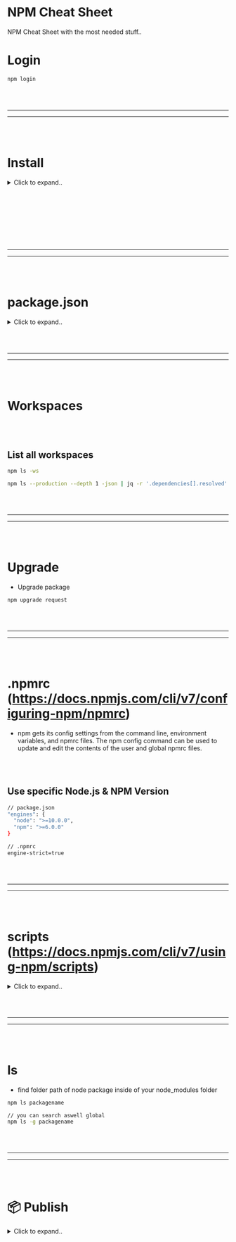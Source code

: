 # NPM Cheat Sheet
NPM Cheat Sheet with the most needed stuff..



# Login
```bash
npm login
```



















<br><br>
__________________________________________
__________________________________________
<br><br>

# Install 

<details><summary>Click to expand..</summary>
 
## Install package
```bash
npm i request
```

<br><br>

## Install package to devDependencies
```bash
npm i --save-dev sinon 
```




<br><br>

## Install package with security audit check
```bash
npm i --no-audit sinon 
```


</details>
























































<br><br>
<br><br>



<br><br>
 _____________________________________________________
 _____________________________________________________
<br><br>


# package.json

<details><summary>Click to expand..</summary>
 
<br><br>

## General Informations
- https://docs.npmjs.com/creating-a-package-json-file


<br><br>

## Create package.json file of already existing project.
```bash
npm init --yes
```


<br><br>


## Install from package.json
```bash
npm i
```

<br><br>

## Install from package-lock.json
```bash
npm ci
```

<br><br>

## Use local dependencies via path
```javascript
{
  "dependencies": {
    "anyModuleName": "file:../anyModuleName"
  }
}

```

<br><br>

## set/install latest version of dependencies
```javascript
/* method 1* - run npm update after this/
  "dependencies": {
    "express": "*",
    "mongodb": "*",
    "underscore": "*",
    "rjs": "*",
    "jade": "*",
    "async": "*"
  }
  
/* method 2*/
"dependencies":{
    "foo" : ">=1.4.5"
}
```









<br><br><br><br>

# Poperties

<br><br>

## main
- Set a custom file which should be executed in the beginning when you run your app. If you do not define any file then first index.js will be choosed. If index.js does not exist then server.js will be choosed.
```bash
{ "main": "src/index.js" }
```
<br><br>

### execute async function inside of main file
```bash
const main = async () => {
    //..
}

main().then(() => {
    console.log('main() has been called')
})
```


<br><br>

## license
```javascript
// Then include a file named <filename> at the top level of the package.
{ "license" : "SEE LICENSE IN <filename>" }
```

<br><br>

## module
```javscript
"main": "src/index.cjs",
"module": "src/index.mjs",
```
- You can set entry main file for cjs and module file for esm



<br><br><br><br>

## version

<br><br>

#### Install latest patch version
- If you see ~1.0.2 it means to install version 1.0.2 or the latest patch version such as 1.0.4.
```javascript
"request": "~1.0.2"
```

<br><br>

#### Install latest minor or patch version
- If you see ^1.0.2 it means to install version 1.0.2 or the latest minor or patch version such as 1.1.0.
```javascript
"request": "^1.0.2"
```







<br><br><br><br>

## dependencies (https://docs.npmjs.com/cli/v8/configuring-npm/package-json#dependencies)


<br><br>

#### URLs as Dependencies
```javascript
{ "<module-name>", "git+ssh://git@github.com:npm/cli.git#v1.0.27" }
{ "<module-name>", "git+ssh://git@github.com:npm/cli#semver:^5.0" }
{ "<module-name>", "git+https://isaacs@github.com/npm/cli.git" }
{ "<module-name>", "git://github.com/npm/cli.git#v1.0.27" }
```



<br><br>

#### Private Gitlab URLs as Dependencies
- You must create an deploy token for this (https://stackoverflow.com/a/50314604/13025887)
  1. Log in to your GitLab account.
  2. Go to the project you want to create Deploy Tokens for.
  3. Go to Settings > Repository.
  4. Click on Expand on Deploy Tokens section.
  5. Choose a name and optionally an expiry date for the token.
  6. Choose the desired scopes. <= select read_repository
  7. Click on Create deploy token.
  8. Save the deploy token somewhere safe. Once you leave or refresh the page, you won’t be able to access it again.

**Notice that you must use the username that will be generetaed too when you create the deploy token

```javascript
"dependencies": {
    "<module-name>": "git+http://<username>:<token>@url.git#commithash/branch",
}
```


<br><br>

## exports
- Define ESM or CJS
- https://nodejs.org/api/packages.html#exports
- https://nodejs.org/api/packages.html#conditional-exports

```javascript
 "type": "module",
  "exports": {
    "import": "./dist/express-restify-mongoose.js",
    "require": "./dist/cjs/express-restify-mongoose.js"
  }
```

</details>



















































<br><br>
__________________________________________
__________________________________________
<br><br>

# Workspaces 

<br><br>

## List all workspaces
```bash
npm ls -ws

npm ls --production --depth 1 -json | jq -r '.dependencies[].resolved' | sed 's/file:\.\.\///
```































<br><br>
__________________________________________
__________________________________________
<br><br>

# Upgrade
- Upgrade package

```bash
npm upgrade request
```













































































<br><br>
__________________________________________
__________________________________________
<br><br>

# .npmrc (https://docs.npmjs.com/cli/v7/configuring-npm/npmrc)
- npm gets its config settings from the command line, environment variables, and npmrc files. The npm config command can be used to update and edit the contents of the user and global npmrc files.

<br><br>


## Use specific Node.js & NPM Version
```bash
// package.json
"engines": {
  "node": ">=10.0.0",
  "npm": ">=6.0.0"
}

// .npmrc
engine-strict=true
```
























<br><br>
__________________________________________
__________________________________________
<br><br>

# scripts (https://docs.npmjs.com/cli/v7/using-npm/scripts)

<details><summary>Click to expand..</summary>


<br><br>

## run (https://docs.npmjs.com/cli/v7/commands/npm-run-script)
- This runs an arbitrary command from a package's "scripts" object. If no "command" is provided, it will list the available scripts.

<br>

run[-script] is used by the test, start, restart, and stop commands, but can be called directly, as well. When the scripts in the package are printed out, they're separated into lifecycle (test, start, restart) and directly-run scripts.

<br>

Any positional arguments are passed to the specified script. Use -- to pass --prefixed flags and options which would otherwise be parsed by npm.

<br>

For example:
```bash
// package.json
{
  "scripts": {
    "test": "mocha ./test/integration/**/*.test.js --exit"
  }
}

npm run test
```





<br><br>

## postinstall (https://docs.npmjs.com/cli/v7/commands/npm-run-script)
- This will be automatically executed when you install your project with **npm i**
```bash
// package.json
{
  "scripts" : {
    "postinstall" : "bash crazyscript.sh",
  }
}

npm i
```


</details>






























<br><br>
__________________________________________
__________________________________________
<br><br>

# ls
- find folder path of node package inside of your node_modules folder
```bash
npm ls packagename

// you can search aswell global
npm ls -g packagename
```






































<br><br>
__________________________________________
__________________________________________
<br><br>

# 📦 Publish

<details><summary>Click to expand..</summary>

## 🤖 Automating Releases and Publishing Packages to NPM Using GitHub Actions
- Read more: [Automate Releases and Publish Packages to NPM](https://nanthakumaran.medium.com/how-to-automate-releases-and-publish-packages-to-npm-using-github-actions-910d5128c0fa)

### 1. Generate Required Tokens
To automate releases in your github repo and publish packages to npm registry, you will need two tokens:
- **PA_TOKEN**: Personal Access Token from GitHub
- **NPM_TOKEN**: NPM Token for automation

### 2. Create Your PA_TOKEN
Visit [GitHub Token Settings](https://github.com/settings/tokens/new) to generate a new Personal Access Token. 
- **Select the following scopes**:
  - `workflow` 
  - `write:packages`

### 3. Create Your NPM_TOKEN
1. Navigate to **Settings > Access Tokens > Generate new token > Classic token**.
2. Ensure you select **Automation**.

### 4. Add NPM Token to GitHub Secrets
1. Open the repository's **Settings**.
2. Under **Security > Secrets > Actions**, click **New Repository Secret** to add your tokens.
   - In the **Name** field, enter `PA_TOKEN` and in the **Value** field, paste your token.
   - Repeat for `NPM_TOKEN`.
  
### 5. Workflow permissions
- Go in your project to Settings > Actions (https://github.com/CyberT33N/ModelManager/settings/actions)
  - Scroll down to `Workflow permissions` and check:
    - `Read and write permissions`
    - `Allow GitHub Actions to create and approve pull requests `

### 6. Set Up Workflow Files in Your Project
Create the following files in your project structure:

#### .github/workflows/release.yml
```yaml
name: Releases
on:
  push:
    branches:
      - main

jobs:
  changelog:
    runs-on: ubuntu-latest
    steps:
      - uses: actions/checkout@v2
      - name: Conventional Changelog Action
        id: changelog
        uses: TriPSs/conventional-changelog-action@v3.7.1
        with:
          github-token: ${{ secrets.PA_TOKEN }}
          version-file: './package.json,./package-lock.json'
      - name: Create Release
        uses: actions/create-release@v1
        if: ${{ steps.changelog.outputs.skipped == 'false' }}
        env:
          GITHUB_TOKEN: ${{ secrets.PA_TOKEN }}
        with:
          tag_name: ${{ steps.changelog.outputs.tag }}
          release_name: ${{ steps.changelog.outputs.tag }}
          body: ${{ steps.changelog.outputs.clean_changelog }}
```
- **Note**: This workflow will create a release on the `main` branch.

#### .github/workflows/publish.yml
```yaml
name: Publish to NPM
on:
  release:
    types: [created]
jobs:
  build:
    runs-on: ubuntu-latest
    steps:
      - name: Checkout
        uses: actions/checkout@v2
      - name: Setup Node
        uses: actions/setup-node@v2
        with:
          node-version: '16'
          registry-url: 'https://registry.npmjs.org'
      - name: Install Dependencies and Build 🔧
        run: npm ci
      - name: Publish Package to NPM 📦
        run: npm publish
        env:
          NODE_AUTH_TOKEN: ${{ secrets.NPM_TOKEN }}
```

### Summary of the Workflow
1. The first entry point is `release.yml`, which generates a new release based on conventional commits when you commit code.
2. After each valid commit, `release.yml` updates `CHANGELOG.md`, `package.json`, and `package-lock.json`.
3. Once the release is created, `publish.yml` publishes the package to the NPM Registry.

### 📥 Workflow for Committing Changes
Whenever you make changes, follow these steps:

```bash
# Pull the latest created release
git pull

git add .
# Refer to the Conventional Commits documentation: https://www.conventionalcommits.org/en/v1.0.0/
git commit -m "feat: Added payment feature"

# Example for breaking changes
# git commit -m "feat: renamed error interfaces" -m "BREAKING CHANGE: renamed error interfaces"

git push

# If conflicts arise due to automatic versioning in package.json, execute:
git pull --rebase

# Resolve any conflicts
# git add .
# git rebase --continue

git push -f
```

### 📦 Publishing Your Package
To publish the package to NPM, ensure your `package.json` is valid, then run:
```bash
npm init
npm publish
```
- **Important**: Ensure that your `package.json` name is unique and does not already exist in the NPM registry (check [npmjs.com](https://www.npmjs.com/search?q=xxxxx)).

















<br><br>
<br><br>
<br><br>
<br><br>

## TypeScript NPM Package Publishing: A Beginner’s Guide
- https://pauloe-me.medium.com/typescript-npm-package-publishing-a-beginners-guide-40b95908e69c

1. npm init und projekt erstellen
- If exists remove "type": "module" from package.json 

2. Install dependencies
```shell
npm install --save-dev typescript ts-node
npm i tsup glob
```

3. Setup your tsconfig.json , run the following command npx tsc --init , it will create a tsconfig file in the base of your project. Update the outDir field to "dist"

4. Create .gitignore:
```
/node_modules

# Ignore test-related files
/coverage.data
/coverage/

# Build files
/dist
```

5. Create tsup.config.ts:
```javascript
import { defineConfig } from "tsup"
import * as glob from 'glob'

const entries = glob.sync('./src/*.ts')
console.log(entries)

export default defineConfig({
  entry: entries,
  format: ["cjs", "esm"], // Build for commonJS and ESmodules
  dts: true, // Generate declaration file (.d.ts)
  splitting: false,
  sourcemap: true,
  clean: true
})
```

6. Create npm run scripts
```javascript
"scripts": {
    "build": "tsup",
    "test": "echo \"Error: no test specified\" && exit 1"
},
```

7. Add to package.json
```javascript
"main": "./dist/index.js",
"module": "./dist/index.mjs",
"types": "./dist/index.d.ts",
"files": [
    "dist"
 ],
```

8. Create an account on NPM if you don’t already have one.
- https://www.npmjs.com/signup

9. Run `npm login`

10. Run `npm publish`





<br><br>
<br><br>

## Unpublish (Delete package from the registry)
- https://docs.npmjs.com/unpublishing-packages-from-the-registry/
```bash
npm unpublish --force your package
```



<details>




































<br><br>
__________________________________________
__________________________________________
<br><br>

# Errors and Fixes

<br><br>

## No matching version found for ***
```bash
npm cache clean --force
```



 No matching version found for

